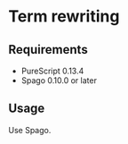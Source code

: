 # Term rewriting


## Requirements
- PureScript 0.13.4
- Spago 0.10.0 or later


## Usage

Use Spago.

